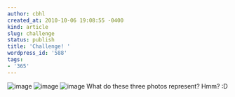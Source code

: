 ```yaml
---
author: cbhl
created_at: 2010-10-06 19:08:55 -0400
kind: article
slug: challenge
status: publish
title: 'Challenge! '
wordpress_id: '588'
tags:
- '365'
---
```


![image](http://images.azuresky.ca/blog/wp-content/uploads/2010/10/wpid-IMG_20101006_173329.jpg)
![image](http://images.azuresky.ca/blog/wp-content/uploads/2010/10/wpid-IMG_20101006_173340.jpg)
![image](http://images.azuresky.ca/blog/wp-content/uploads/2010/10/wpid-IMG_20101006_173445.jpg)
What do these three photos represent? Hmm? :D
